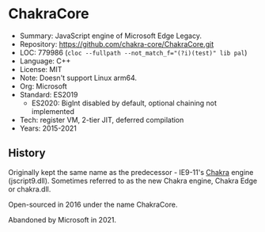 # ChakraCore

* Summary:    JavaScript engine of Microsoft Edge Legacy.
* Repository: https://github.com/chakra-core/ChakraCore.git
* LOC:        779986 (`cloc --fullpath --not_match_f="(?i)(test)" lib pal`)
* Language:   C++
* License:    MIT
* Note:       Doesn't support Linux arm64.
* Org:        Microsoft
* Standard:   ES2019
  * ES2020: BigInt disabled by default, optional chaining not implemented
* Tech:       register VM, 2-tier JIT, deferred compilation
* Years:      2015-2021

## History

Originally kept the same name as the predecessor - IE9-11's [Chakra](chakra.md) engine (jscript9.dll).
Sometimes referred to as the new Chakra engine, Chakra Edge or chakra.dll.

Open-sourced in 2016 under the name ChakraCore.

Abandoned by Microsoft in 2021.
